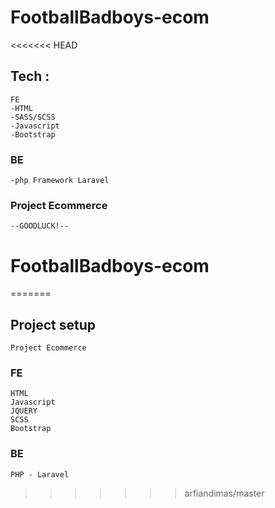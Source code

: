 # FootballBadboys-ecom

<<<<<<< HEAD
## Tech : 
```
FE
-HTML
-SASS/SCSS
-Javascript
-Bootstrap
```

### BE
```
-php Framework Laravel
```

### Project Ecommerce

```
--GOODLUCK!--
```


# FootballBadboys-ecom
=======

## Project setup
```
Project Ecommerce 
```

### FE
```
HTML
Javascript
JQUERY
SCSS
Bootstrap
```

### BE
```
PHP - Laravel
```


>>>>>>> arfiandimas/master
